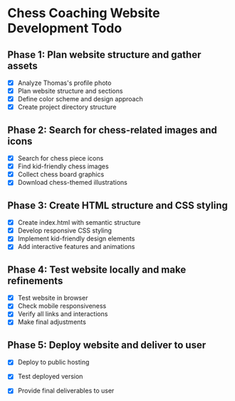 # Chess Coaching Website Development Todo

## Phase 1: Plan website structure and gather assets
- [x] Analyze Thomas's profile photo
- [x] Plan website structure and sections
- [x] Define color scheme and design approach
- [x] Create project directory structure

## Phase 2: Search for chess-related images and icons
- [x] Search for chess piece icons
- [x] Find kid-friendly chess images
- [x] Collect chess board graphics
- [x] Download chess-themed illustrations

## Phase 3: Create HTML structure and CSS styling
- [x] Create index.html with semantic structure
- [x] Develop responsive CSS styling
- [x] Implement kid-friendly design elements
- [x] Add interactive features and animations

## Phase 4: Test website locally and make refinements
- [x] Test website in browser
- [x] Check mobile responsiveness
- [x] Verify all links and interactions
- [x] Make final adjustments

## Phase 5: Deploy website and deliver to user
- [x] Deploy to public hosting
- [x] Test deployed version
- [x] Provide final deliverables to user

